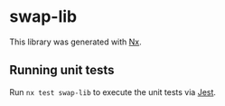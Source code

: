 # swap-lib

This library was generated with [Nx](https://nx.dev).

## Running unit tests

Run `nx test swap-lib` to execute the unit tests via [Jest](https://jestjs.io).
